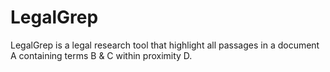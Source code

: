 LegalGrep
=========

LegalGrep is a legal research tool that highlight all passages in a document A containing terms B &amp; C within proximity D.
